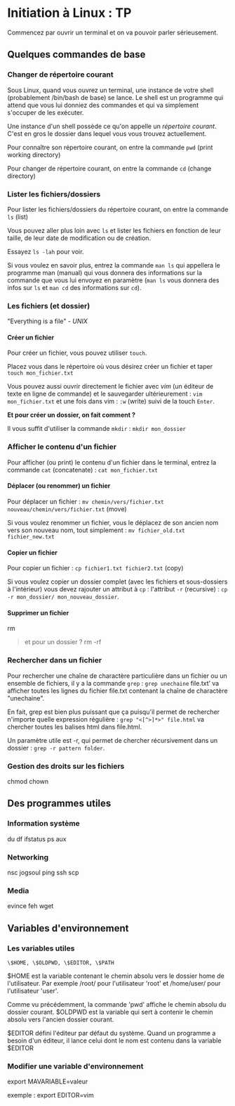 # Initiation à Linux : TP

Commencez par ouvrir un terminal et on va pouvoir parler sérieusement.

## Quelques commandes de base

### Changer de répertoire courant

Sous Linux, quand vous ouvrez un terminal, une instance de votre shell
(probablement /bin/bash de base) se lance. Le shell est un programme qui attend
que vous lui donniez des commandes et qui va simplement s'occuper de les
exécuter.

Une instance d'un shell possède ce qu'on appelle un *répertoire courant*. C'est
en gros le dossier dans lequel vous vous trouvez actuellement.

Pour connaître son répertoire courant, on entre la commande `pwd` (print
working directory)

Pour changer de répertoire courant, on entre la commande `cd` (change
directory)

### Lister les fichiers/dossiers

Pour lister les fichiers/dossiers du répertoire courant, on entre la commande
`ls` (list)

Vous pouvez aller plus loin avec `ls` et lister les fichiers en fonction de
leur taille, de leur date de modification ou de création.

Essayez `ls -lah` pour voir.

Si vous voulez en savoir plus, entrez la commande `man ls` qui appellera le
programme man (manual) qui vous donnera des informations sur la commande que
vous lui envoyez en paramètre (`man ls` vous donnera des infos sur `ls` et
`man cd` des informations sur `cd`).

### Les fichiers (et dossier)

"Everything is a file" - *UNIX*

#### Créer un fichier

Pour créer un fichier, vous pouvez utiliser `touch`.

Placez vous dans le répertoire où vous désirez créer un fichier et taper
`touch mon_fichier.txt`

Vous pouvez aussi ouvrir directement le fichier avec *vim* (un éditeur de texte
en ligne de commande) et le sauvegarder ultérieurement : `vim mon_fichier.txt`
et une fois dans vim : `:w` (write) suivi de la touch `Enter`.

**Et pour créer un dossier, on fait comment ?**

Il vous suffit d'utiliser la commande `mkdir` : `mkdir mon_dossier`

### Afficher le contenu d'un fichier

Pour afficher (ou print) le contenu d'un fichier dans le terminal, entrez la
commande `cat` (concatenate) : `cat mon_fichier.txt`

#### Déplacer (ou renommer) un fichier

Pour déplacer un fichier : `mv chemin/vers/fichier.txt nouveau/chemin/vers/fichier.txt` (move)

Si vous voulez renommer un fichier, vous le déplacez de son ancien nom vers son
nouveau nom, tout simplement : `mv fichier_old.txt fichier_new.txt`

#### Copier un fichier

Pour copier un fichier : `cp fichier1.txt fichier2.txt` (copy)

Si vous voulez copier un dossier complet (avec les fichiers et sous-dossiers à
l'intérieur) vous devez rajouter un attribut à `cp` : l'attribut `-r`
(recursive) : `cp -r mon_dossier/ mon_nouveau_dossier`.

#### Supprimer un fichier

rm

> et pour un dossier ? rm -rf

### Rechercher dans un fichier

Pour rechercher une chaîne de charactère particulière dans un fichier
ou un ensemble de fichiers, il y a la commande `grep` : `grep unechaine`
file.txt’ va afficher toutes les lignes du fichier file.txt contenant la chaîne
de charactère "unechaine".

En fait, grep est bien plus puissant que ça puisqu'il permet de rechercher
n'importe quelle expression régulière : `grep "<[^>]*>" file.html` va chercher
toutes les balises html dans file.html.

Un paramètre utile est -r, qui permet de chercher récursivement dans un dossier
: `grep -r pattern folder`.

### Gestion des droits sur les fichiers

chmod chown

## Des programmes utiles

### Information système

du
df
ifstatus
ps aux


### Networking

nsc jogsoul ping ssh scp

### Media

evince feh wget

## Variables d'environnement

### Les variables utiles

    \$HOME, \$OLDPWD, \$EDITOR, \$PATH
\$HOME est la variable contenant le chemin absolu vers le dossier home de
l'utilisateur. Par exemple /root/ pour l'utilisateur 'root' et /home/user/
pour l'utilisateur 'user'.

Comme vu précédemment, la commande 'pwd' affiche le chemin absolu du dossier
courant. \$OLDPWD est la variable qui sert à contenir le chemin absolu vers
l'ancien dossier courant.

\$EDITOR défini l'éditeur par défaut du système. Quand un programme a besoin
d'un éditeur, il lance celui dont le nom est contenu dans la variable \$EDITOR

### Modifier une variable d'environnement
export MAVARIABLE=valeur

exemple : export EDITOR=vim
